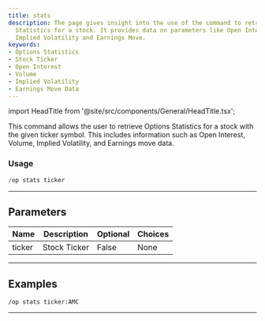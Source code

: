 ```yaml
---
title: stats
description: The page gives insight into the use of the command to retrieve Options
  Statistics for a stock. It provides data on parameters like Open Interest, Volume,
  Implied Volatility and Earnings Move.
keywords:
- Options Statistics
- Stock Ticker
- Open Interest
- Volume
- Implied Volatility
- Earnings Move Data
---
```


import HeadTitle from '@site/src/components/General/HeadTitle.tsx';

<HeadTitle title="options: stats - Discord Reference | OpenBB Bot Docs" />

This command allows the user to retrieve Options Statistics for a stock with the given ticker symbol. This includes information such as Open Interest, Volume, Implied Volatility, and Earnings move data.

### Usage

```python wordwrap
/op stats ticker
```

---

## Parameters

| Name | Description | Optional | Choices |
| ---- | ----------- | -------- | ------- |
| ticker | Stock Ticker | False | None |


---

## Examples

```
/op stats ticker:AMC
```

---
